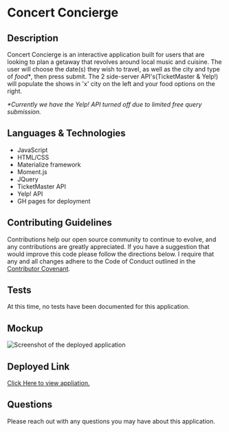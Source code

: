 # Concert Concierge

## Description

Concert Concierge is an interactive application built for users that are looking to plan a getaway that revolves around local music and cuisine. The user will choose the date(s) they wish to travel, as well as the city and type of _food*_, then press submit. The 2 side-server API's(TicketMaster & Yelp!) will populate the shows in 'x' city on the left and your food options on the right. 

_*Currently we have the Yelp! API turned off due to limited free query submission._


## Languages & Technologies

- JavaScript
- HTML/CSS
- Materialize framework
- Moment.js
- JQuery
- TicketMaster API
- Yelp! API
- GH pages for deployment

## Contributing Guidelines

Contributions help our open source community to continue to evolve, and any contributions are greatly appreciated. If you have a suggestion that would improve this code please follow the directions below. I require that any and all changes adhere to the Code of Conduct outlined in the [Contributor Covenant](https://www.contributor-covenant.org/).

## Tests

At this time, no tests have been documented for this application.

## Mockup

![Screenshot of the deployed application](./images/concert_concierge.png)

## Deployed Link

[Click Here to view appliation.](https://amccorkl.github.io/Concert_Concierge/)

## Questions

Please reach out with any questions you may have about this application.

